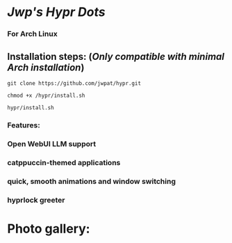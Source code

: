 # *Jwp's Hypr Dots*
### For Arch Linux
## Installation steps: (*Only compatible with minimal Arch installation*)
   ``` git clone https://github.com/jwpat/hypr.git ```
   
   ``` chmod +x /hypr/install.sh ```
   
   ``` hypr/install.sh ```
### Features:
  ### Open WebUI LLM support
  ### catppuccin-themed applications
  ### quick, smooth animations and window switching
  ### hyprlock greeter
# Photo gallery:
  
  
